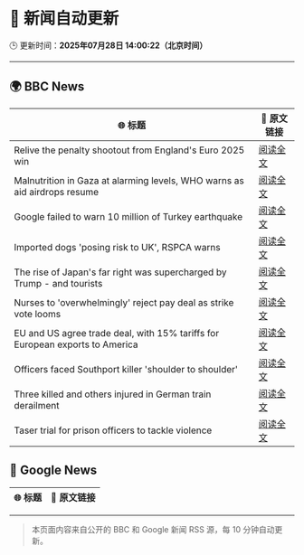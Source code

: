 # 🧠 新闻自动更新

🕒 更新时间：**2025年07月28日 14:00:22（北京时间）**

---

## 🌍 BBC News

| 🌐 标题 | 🔗 原文链接 |
|--------|-------------|
| Relive the penalty shootout from England's Euro 2025 win | [阅读全文](https://www.bbc.com/sport/football/videos/c0l68lpjkz2o) |
| Malnutrition in Gaza at alarming levels, WHO warns as aid airdrops resume | [阅读全文](https://www.bbc.com/news/articles/ckgj270grkxo) |
| Google failed to warn 10 million of Turkey earthquake | [阅读全文](https://www.bbc.com/news/articles/c77v2kx304go) |
| Imported dogs 'posing risk to UK', RSPCA warns | [阅读全文](https://www.bbc.com/news/articles/cpwq40vjw8lo) |
| The rise of Japan's far right was supercharged by Trump - and tourists | [阅读全文](https://www.bbc.com/news/articles/cx2k29233jeo) |
| Nurses to 'overwhelmingly' reject pay deal as strike vote looms | [阅读全文](https://www.bbc.com/news/articles/c4ge4905eq7o) |
| EU and US agree trade deal, with 15% tariffs for European exports to America | [阅读全文](https://www.bbc.com/news/articles/cx2xylk3d07o) |
| Officers faced Southport killer 'shoulder to shoulder' | [阅读全文](https://www.bbc.com/news/articles/cjd2d9kpl4do) |
| Three killed and others injured in German train derailment | [阅读全文](https://www.bbc.com/news/articles/cy9844egpx8o) |
| Taser trial for prison officers to tackle violence | [阅读全文](https://www.bbc.com/news/articles/ckgjpd1vnzxo) |

## 📰 Google News

| 🌐 标题 | 🔗 原文链接 |
|--------|-------------|

---
> 本页面内容来自公开的 BBC 和 Google 新闻 RSS 源，每 10 分钟自动更新。